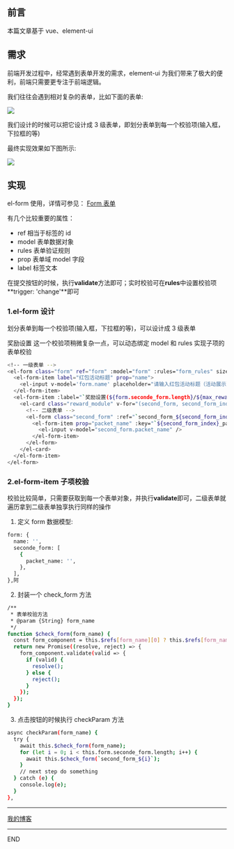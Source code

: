 ## 前言

本篇文章基于 vue、element-ui

## 需求

前端开发过程中，经常遇到表单开发的需求，element-ui 为我们带来了极大的便利，前端只需要更专注于前端逻辑。

我们往往会遇到相对复杂的表单，比如下面的表单:

![](https://upload-images.jianshu.io/upload_images/10390288-14e466e0699d515f.png?imageMogr2/auto-orient/strip%7CimageView2/2/w/1240)

我们设计的时候可以把它设计成 3 级表单，即划分表单到每一个校验项(输入框，下拉框的等)

最终实现效果如下图所示:

![](https://upload-images.jianshu.io/upload_images/10390288-38a4447f3c6f04b5.gif?imageMogr2/auto-orient/strip)

## 实现

el-form 使用，详情可参见： [Form 表单](https://element.eleme.cn/2.13/#/zh-CN/component/form)

有几个比较重要的属性：

- ref 相当于标签的 id
- model 表单数据对象
- rules 表单验证规则
- prop 表单域 model 字段
- label 标签文本

在提交按钮的时候，执行**validate**方法即可；实时校验可在**rules**中设置校验项 **trigger: 'change'**即可

### 1.el-form 设计

划分表单到每一个校验项(输入框，下拉框的等)，可以设计成 3 级表单

奖励设置 这一个校验项稍微复杂一点，可以动态绑定 model 和 rules 实现子项的表单校验

```bash
<!-- 一级表单 -->
<el-form class="form" ref="form" :model="form" :rules="form_rules" size="small">
  <el-form-item label="红包活动标题" prop="name">
    <el-input v-model='form.name' placeholder="请输入红包活动标题（活动展示）" />
  </el-form-item>
  <el-form-item :label="`奖励设置(${form.seconde_form.length}/${max_reward_module_num})`" prop="seconde_form">
    <el-card class="reward_module" v-for="(second_form, second_form_index) in form.seconde_form" :key="`${second_form_index}_second_form`">
      <!-- 二级表单 -->
      <el-form class="second_form" :ref="`second_form_${second_form_index}`" :model="second_form" :disabled="is_form_item_disabled" inline size="small">
        <el-form-item prop="packet_name" :key="`${second_form_index}_packet_name`" :rules="[{ required: true, message: '请输入奖励名称', trigger: 'change' }]" style="width:150px;margin-right:20px;">
          <el-input v-model="second_form.packet_name" />
        </el-form-item>
      </el-form>
    </el-card>
  </el-form-item>
</el-form>
```

### 2.el-form-item 子项校验

校验比较简单，只需要获取到每一个表单对象，并执行**validate**即可，二级表单就遍历拿到二级表单独享执行同样的操作

1. 定义 form 数据模型:

```bash
form: {
  name: '',
  seconde_form: [
    {
      packet_name: '',
    },
  ],
},阿
```

2. 封装一个 check_form 方法

```bash
/**
 * 表单校验方法
 * @param {String} form_name
 */
function $check_form(form_name) {
  const form_component = this.$refs[form_name][0] ? this.$refs[form_name][0] : this.$refs[form_name];
  return new Promise((resolve, reject) => {
    form_component.validate(valid => {
      if (valid) {
        resolve();
      } else {
        reject();
      }
    });
  });
}

```

3. 点击按钮的时候执行 checkParam 方法

```bash
async checkParam(form_name) {
  try {
    await this.$check_form(form_name);
    for (let i = 0; i < this.form.seconde_form.length; i++) {
      await this.$check_form(`second_form_${i}`);
    }
    // next step do something
  } catch (e) {
    console.log(e);
  }
},
```

---

[我的博客](https://github.com/zhongzihao1996/my-blog/tree/master)

---

END
